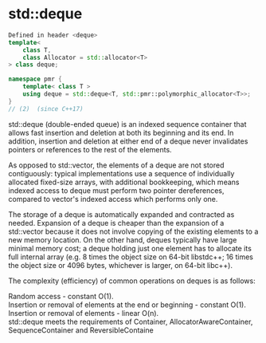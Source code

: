 # std::deque

```cpp
Defined in header <deque>
template<
    class T,
    class Allocator = std::allocator<T>
> class deque;

namespace pmr {
    template< class T >
    using deque = std::deque<T, std::pmr::polymorphic_allocator<T>>;
}
// (2)	(since C++17)
```
std::deque (double-ended queue) is an indexed sequence container that allows fast insertion and deletion at both its beginning and its end. In addition, insertion and deletion at either end of a deque never invalidates pointers or references to the rest of the elements.

As opposed to std::vector, the elements of a deque are not stored contiguously: typical implementations use a sequence of individually allocated fixed-size arrays, with additional bookkeeping, which means indexed access to deque must perform two pointer dereferences, compared to vector's indexed access which performs only one.

The storage of a deque is automatically expanded and contracted as needed. Expansion of a deque is cheaper than the expansion of a std::vector because it does not involve copying of the existing elements to a new memory location. On the other hand, deques typically have large minimal memory cost; a deque holding just one element has to allocate its full internal array (e.g. 8 times the object size on 64-bit libstdc++; 16 times the object size or 4096 bytes, whichever is larger, on 64-bit libc++).

The complexity (efficiency) of common operations on deques is as follows:

Random access - constant O(1).<br>
Insertion or removal of elements at the end or beginning - constant O(1).<br>
Insertion or removal of elements - linear O(n).<br>
std::deque meets the requirements of Container, AllocatorAwareContainer, SequenceContainer and ReversibleContaine<br>
